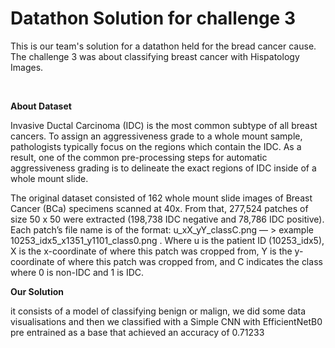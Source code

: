 <h1>Datathon Solution for challenge 3</h1> 

 This is our team's solution for a datathon held for the bread cancer cause. The challenge 3 was about classifying breast cancer with Hispatology Images.

 <br>

 **About Dataset**
 <br>

Invasive Ductal Carcinoma (IDC) is the most common subtype of all breast cancers. To assign an aggressiveness grade to a whole mount sample, pathologists typically focus on the regions which contain the IDC. As a result, one of the common pre-processing steps for automatic aggressiveness grading is to delineate the exact regions of IDC inside of a whole mount slide.

The original dataset consisted of 162 whole mount slide images of Breast Cancer (BCa) specimens scanned at 40x. From that, 277,524 patches of size 50 x 50 were extracted (198,738 IDC negative and 78,786 IDC positive). Each patch’s file name is of the format: u_xX_yY_classC.png — > example 10253_idx5_x1351_y1101_class0.png . Where u is the patient ID (10253_idx5), X is the x-coordinate of where this patch was cropped from, Y is the y-coordinate of where this patch was cropped from, and C indicates the class where 0 is non-IDC and 1 is IDC.

**Our Solution**

it consists of a model of classifying benign or malign, we did some data visualisations and then we classified with a Simple CNN with EfficientNetB0 pre entrained as a base that achieved an accuracy of 0.71233
 
